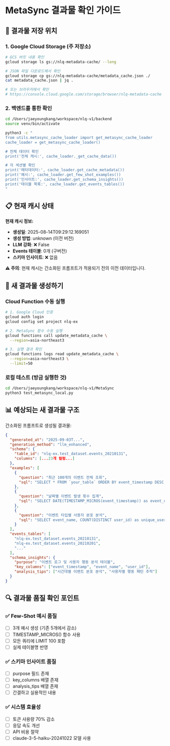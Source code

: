 # MetaSync 결과물 확인 가이드

## 📍 결과물 저장 위치

### 1. **Google Cloud Storage (주 저장소)**
```bash
# GCS 버킷 내용 확인
gcloud storage ls gs://nlq-metadata-cache/ --long

# JSON 파일 다운로드해서 확인
gcloud storage cp gs://nlq-metadata-cache/metadata_cache.json ./
cat metadata_cache.json | jq .

# 또는 브라우저에서 확인
# https://console.cloud.google.com/storage/browser/nlq-metadata-cache
```

### 2. **백엔드를 통한 확인**
```bash
cd /Users/jaeyoungkang/workspace/nlq-v1/backend
source venv/bin/activate

python3 -c "
from utils.metasync_cache_loader import get_metasync_cache_loader
cache_loader = get_metasync_cache_loader()

# 전체 데이터 확인
print('전체 캐시:', cache_loader._get_cache_data())

# 각 섹션별 확인
print('메타데이터:', cache_loader.get_cache_metadata())
print('예시:', cache_loader.get_few_shot_examples())
print('인사이트:', cache_loader.get_schema_insights())
print('테이블 목록:', cache_loader.get_events_tables())
"
```

## 📋 현재 캐시 상태

**현재 캐시 정보:**
- **생성일**: 2025-08-14T09:29:12.169051
- **생성 방법**: unknown (이전 버전)
- **LLM 강화**: ❌ False
- **Events 테이블**: 0개 (구버전)
- **스키마 인사이트**: ❌ 없음

**⚠️ 주의**: 현재 캐시는 간소화된 프롬프트가 적용되기 전의 이전 데이터입니다.

## 🔄 새 결과물 생성하기

### Cloud Function 수동 실행
```bash
# 1. Google Cloud 인증
gcloud auth login
gcloud config set project nlq-ex

# 2. MetaSync 함수 수동 실행
gcloud functions call update_metadata_cache \
  --region=asia-northeast3

# 3. 실행 결과 확인
gcloud functions logs read update_metadata_cache \
  --region=asia-northeast3 \
  --limit=50
```

### 로컬 테스트 (방금 실행한 것)
```bash
cd /Users/jaeyoungkang/workspace/nlq-v1/MetaSync
python3 test_metasync_local.py
```

## 📊 예상되는 새 결과물 구조

간소화된 프롬프트로 생성될 결과물:

```json
{
  "generated_at": "2025-09-03T...",
  "generation_method": "llm_enhanced",
  "schema": {
    "table_id": "nlq-ex.test_dataset.events_20210131",
    "columns": [...23개 컬럼...]
  },
  "examples": [
    {
      "question": "최근 100개의 이벤트 전체 조회",
      "sql": "SELECT * FROM `your_table` ORDER BY event_timestamp DESC LIMIT 100"
    },
    {
      "question": "날짜별 이벤트 발생 횟수 집계", 
      "sql": "SELECT DATE(TIMESTAMP_MICROS(event_timestamp)) as event_date, COUNT(*) as event_count FROM `your_table` GROUP BY 1 ORDER BY 1 DESC LIMIT 100"
    },
    {
      "question": "이벤트 타입별 사용자 분포 분석",
      "sql": "SELECT event_name, COUNT(DISTINCT user_id) as unique_users FROM `your_table` GROUP BY 1 ORDER BY 2 DESC LIMIT 100"
    }
  ],
  "events_tables": [
    "nlq-ex.test_dataset.events_20210131",
    "nlq-ex.test_dataset.events_20210201",
    "..."
  ],
  "schema_insights": {
    "purpose": "이벤트 로그 및 사용자 행동 분석 테이블",
    "key_columns": ["event_timestamp", "event_name", "user_id"],
    "analysis_tips": ["시간대별 이벤트 분포 분석", "사용자별 행동 패턴 추적"]
  }
}
```

## 🔍 결과물 품질 확인 포인트

### ✅ Few-Shot 예시 품질
- [ ] 3개 예시 생성 (기존 5개에서 감소)
- [ ] TIMESTAMP_MICROS() 함수 사용
- [ ] 모든 쿼리에 LIMIT 100 포함
- [ ] 실제 테이블명 반영

### ✅ 스키마 인사이트 품질  
- [ ] purpose 필드 존재
- [ ] key_columns 배열 존재
- [ ] analysis_tips 배열 존재
- [ ] 간결하고 실용적인 내용

### ✅ 시스템 효율성
- [ ] 토큰 사용량 70% 감소
- [ ] 응답 속도 개선
- [ ] API 비용 절약
- [ ] claude-3-5-haiku-20241022 모델 사용